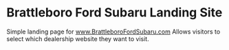 # Brattleboro Ford Subaru Landing Site
Simple landing page for www.BrattleboroFordSubaru.com
Allows visitors to select which dealership website they want to visit.
